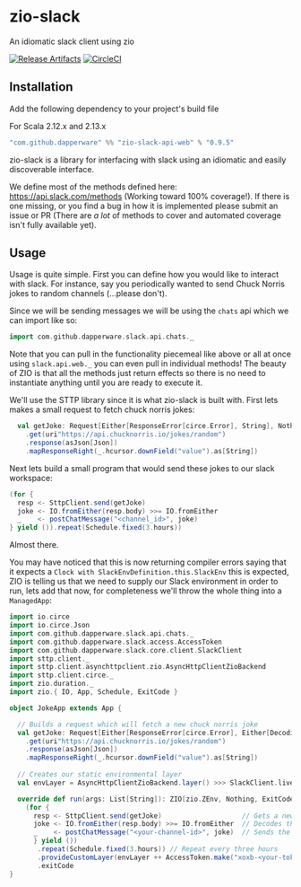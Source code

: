 # zio-slack
An idiomatic slack client using zio

[![Release Artifacts][Badge-SonatypeReleases]][Link-SonatypeReleases]
[![CircleCI](https://circleci.com/gh/Dapperware/zio-slack.svg?style=svg)](https://circleci.com/gh/Dapperware/zio-slack)

[Link-SonatypeReleases]: https://oss.sonatype.org/content/repositories/releases/com/github/dapperware/zio-slack-api-web_2.12/ "Sonatype Releases"
[Badge-SonatypeReleases]: https://img.shields.io/nexus/r/https/oss.sonatype.org/com.github.dapperware/zio-slack-api-web_2.12.svg "Sonatype Releases"


Installation
--

Add the following dependency to your project's build file

For Scala 2.12.x and 2.13.x

```scala
"com.github.dapperware" %% "zio-slack-api-web" % "0.9.5"
```

zio-slack is a library for interfacing with slack using an idiomatic and easily discoverable interface.

We define most of the methods defined here: https://api.slack.com/methods (Working toward 100% coverage!). If there is one missing, or you find a bug in how it is implemented please submit an issue or PR (There are *a lot* of methods to cover and automated coverage isn't fully available yet).

Usage
--

Usage is quite simple. First you can define how you would like to interact with slack. For instance, say you periodically wanted to send Chuck Norris jokes to random channels (...please don't).

Since we will be sending messages we will be using the `chats` api which we can import like so:

```scala
import com.github.dapperware.slack.api.chats._
```

Note that you can pull in the functionality piecemeal like above or all at once using `slack.api.web._` you can even pull in individual methods! The beauty of ZIO is that all the methods just return effects so there is no need to instantiate anything until you are ready to execute it.

We'll use the STTP library since it is what zio-slack is built with. First lets makes a small request to fetch chuck norris jokes:

```scala
  val getJoke: Request[Either[ResponseError[circe.Error], String], Nothing] = basicRequest
    .get(uri"https://api.chucknorris.io/jokes/random")
    .response(asJson[Json])
    .mapResponseRight(_.hcursor.downField("value").as[String])
```

Next lets build a small program that would send these jokes to our slack workspace:

```scala
(for {
  resp <- SttpClient.send(getJoke)
  joke <- IO.fromEither(resp.body) >>= IO.fromEither
  _    <- postChatMessage("<channel_id>", joke)
} yield ()).repeat(Schedule.fixed(3.hours))
```

Almost there. 

You may have noticed that this is now returning compiler errors saying that it expects a `Clock with SlackEnvDefinition.this.SlackEnv` this is expected, ZIO is telling us that we need to supply our Slack environment in order to run, lets add that now, for completeness we'll throw the whole thing into a `ManagedApp`:

```scala
import io.circe
import io.circe.Json
import com.github.dapperware.slack.api.chats._
import com.github.dapperware.slack.access.AccessToken
import com.github.dapperware.slack.core.client.SlackClient
import sttp.client._
import sttp.client.asynchttpclient.zio.AsyncHttpClientZioBackend
import sttp.client.circe._
import zio.duration._
import zio.{ IO, App, Schedule, ExitCode }

object JokeApp extends App {

  // Builds a request which will fetch a new chuck norris joke
  val getJoke: Request[Either[ResponseError[circe.Error], Either[DecodingFailure, String]], Nothing] = basicRequest
    .get(uri"https://api.chucknorris.io/jokes/random")
    .response(asJson[Json])
    .mapResponseRight(_.hcursor.downField("value").as[String])
    
  // Creates our static environmental layer
  val envLayer = AsyncHttpClientZioBackend.layer() >>> SlackClient.live

  override def run(args: List[String]): ZIO[zio.ZEnv, Nothing, ExitCode] =
    (for {
      resp <- SttpClient.send(getJoke)                    // Gets a new joke
      joke <- IO.fromEither(resp.body) >>= IO.fromEither  // Decodes the joke response
      _    <- postChatMessage("<your-channel-id>", joke)  // Sends the joke to the channel of your choice
      } yield ())
       .repeat(Schedule.fixed(3.hours)) // Repeat every three hours
       .provideCustomLayer(envLayer ++ AccessToken.make("xoxb-<your-token>").toLayer) // Add the token used to authorize requests to slack
       .exitCode
}
```


